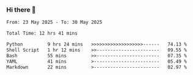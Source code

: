 ### Hi there 👋

<!--
**ututono/ututono** is a ✨ _special_ ✨ repository because its `README.md` (this file) appears on your GitHub profile.

Here are some ideas to get you started:

- 🔭 I’m currently working on ...
- 🌱 I’m currently learning ...
- 👯 I’m looking to collaborate on ...
- 🤔 I’m looking for help with ...
- 💬 Ask me about ...
- 📫 How to reach me: ...
- 😄 Pronouns: ...
- ⚡ Fun fact: ...
-->



<!--START_SECTION:waka-->

```txt
From: 23 May 2025 - To: 30 May 2025

Total Time: 12 hrs 41 mins

Python         9 hrs 24 mins   >>>>>>>>>>>>>>>>>>>------   74.13 %
Shell Script   1 hr 12 mins    >>-----------------------   09.55 %
Bash           55 mins         >>-----------------------   07.35 %
YAML           41 mins         >------------------------   05.49 %
Markdown       22 mins         >------------------------   02.97 %
```

<!--END_SECTION:waka-->
